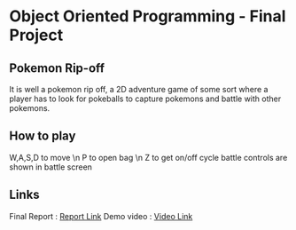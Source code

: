 # Object Oriented Programming - Final Project

## Pokemon Rip-off
It is well a pokemon rip off, a 2D adventure game of some sort where a player has to look for pokeballs to capture pokemons and battle with other pokemons.

## How to play
W,A,S,D to move
\n P to open bag
\n Z to get on/off cycle
battle controls are shown in battle screen

## Links
Final Report : [Report Link](https://docs.google.com/document/d/19R2zbIifa_Hobo43EnCrVoOgZ0d5_kolBT14Dmyp_88/edit?usp=sharing)
Demo video : [Video Link](https://drive.google.com/file/d/10y9FP8TSrZmZIsApEWB00aCzdD-3xGKb/view?usp=sharing)
